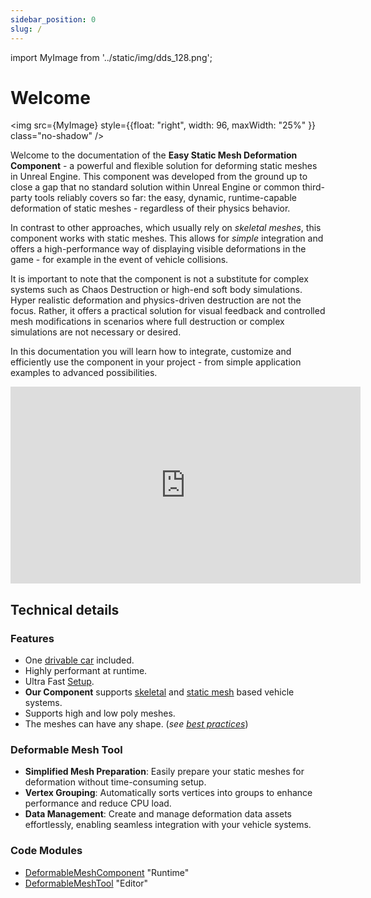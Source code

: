```yaml
---
sidebar_position: 0
slug: /
---
```


import MyImage from '../static/img/dds_128.png';

# Welcome

<img src={MyImage} style={{float: "right", width: 96, maxWidth: "25%" }} class="no-shadow" />

Welcome to the documentation of the **Easy Static Mesh Deformation Component** - a powerful and flexible solution for deforming static meshes in Unreal Engine. This component was developed from the ground up to close a gap that no standard solution within Unreal Engine or common third-party tools reliably covers so far: the easy, dynamic, runtime-capable deformation of static meshes - regardless of their physics behavior.

In contrast to other approaches, which usually rely on *skeletal meshes*, this component works with static meshes. This allows for *simple* integration and offers a high-performance way of displaying visible deformations in the game - for example in the event of vehicle collisions.

It is important to note that the component is not a substitute for complex systems such as Chaos Destruction or high-end soft body simulations. Hyper realistic deformation and physics-driven destruction are not the focus. Rather, it offers a practical solution for visual feedback and controlled mesh modifications in scenarios where full destruction or complex simulations are not necessary or desired.

In this documentation you will learn how to integrate, customize and efficiently use the component in your project - from simple application examples to advanced possibilities.

<iframe width="560" height="315" src="https://www.youtube.com/embed/3C0cIqPouwc?si=tifKbtpi96sNwZIH" title="YouTube video player" frameborder="0" allow="accelerometer; autoplay; clipboard-write; encrypted-media; gyroscope; picture-in-picture; web-share" referrerpolicy="strict-origin-when-cross-origin" allowfullscreen></iframe>

## Technical details

### Features
- One [drivable car](./installation/example.md) included.
- Highly performant at runtime.
- Ultra Fast [Setup](./guides/mesh-component/setup.md).
- **Our Component** supports [skeletal](./advanced-guides/vehicles/chaos-vehicle.md) and [static mesh](./advanced-guides/vehicles/advanced-vehicle-system.md) based vehicle systems.
- Supports high and low poly meshes.
- The meshes can have any shape. (*see [best practices](./guides/mesh-asset/staticmesh.md)*)

### Deformable Mesh Tool
- **Simplified Mesh Preparation**: Easily prepare your static meshes for deformation without time-consuming setup.
- **Vertex Grouping**: Automatically sorts vertices into groups to enhance performance and reduce CPU load.
- **Data Management**: Create and manage deformation data assets effortlessly, enabling seamless integration with your vehicle systems.

### Code Modules
- [DeformableMeshComponent](./guides/mesh-component/overview.md) "Runtime"
- [DeformableMeshTool](./guides/mesh-tool/overview.md) "Editor"